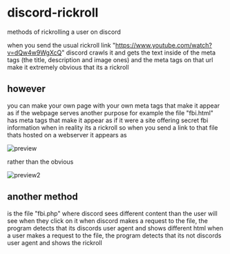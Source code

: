 # discord-rickroll
methods of rickrolling a user on discord

when you send the usual rickroll link "https://www.youtube.com/watch?v=dQw4w9WgXcQ" discord crawls it and gets the text inside of the meta tags (the title, description and image ones) and the meta tags on that url make it extremely obvious that its a rickroll 

## however
you can make your own page with your own meta tags that make it appear as if the webpage serves another purpose
for example the file "fbi.html" has meta tags that make it appear as if it were a site offering secret fbi information when in reality its a rickroll so when you send a link to that file thats hosted on a webserver it appears as 

![preview](https://cdn.discordapp.com/attachments/956721423949385828/995839242464919642/Screenshot_2022-07-10_19-48-12.png)

rather than the obvious

![preview2](https://cdn.discordapp.com/attachments/956721423949385828/995839946508214332/Screenshot_2022-07-10_19-48-12.png)


## another method
is the file "fbi.php" where discord sees different content than the user will see when they click on it 
when discord makes a request to the file, the program detects that its discords user agent and shows different html 
when a user makes a request to the file, the program detects that its not discords user agent and shows the rickroll
